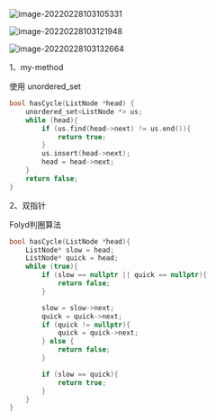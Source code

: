![image-20220228103105331](C:\Users\lenovo\AppData\Roaming\Typora\typora-user-images\image-20220228103105331.png)

![image-20220228103121948](C:\Users\lenovo\AppData\Roaming\Typora\typora-user-images\image-20220228103121948.png)

![image-20220228103132664](C:\Users\lenovo\AppData\Roaming\Typora\typora-user-images\image-20220228103132664.png)



1、my-method

使用 unordered_set 

```cpp
bool hasCycle(ListNode *head) {
    unordered_set<ListNode *> us;
    while (head){
        if (us.find(head->next) != us.end()){
            return true;
        }
        us.insert(head->next);
        head = head->next;
    }
    return false;
}
```

2、双指针

Folyd判圈算法

```cpp
bool hasCycle(ListNode *head){
    ListNode* slow = head;
    ListNode* quick = head;
    while (true){
        if (slow == nullptr || quick == nullptr){
            return false;
        }

        slow = slow->next;
        quick = quick->next;
        if (quick != nullptr){
            quick = quick->next;
        } else {
            return false;
        }

        if (slow == quick){
            return true;
        }
    }
}
```

